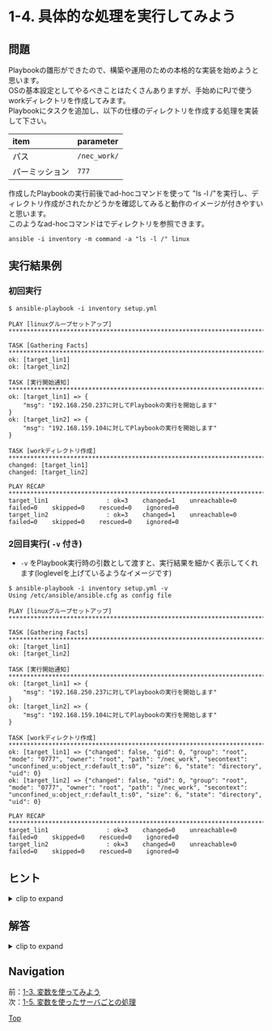 # 1-4. 具体的な処理を実行してみよう

## 問題

Playbookの雛形ができたので、構築や運用のための本格的な実装を始めようと思います。  
OSの基本設定としてやるべきことはたくさんありますが、手始めにPJで使うworkディレクトリを作成してみます。  
Playbookにタスクを追加し、以下の仕様のディレクトリを作成する処理を実装して下さい。  

|item|parameter|
|:--|:--|
|パス|`/nec_work/`|
|パーミッション|`777`|

作成したPlaybookの実行前後でad-hocコマンドを使って "ls -l /"を実行し、ディレクトリ作成がされたかどうかを確認してみると動作のイメージが付きやすいと思います。  
このようなad-hocコマンドはでディレクトリを参照できます。  

```console
ansible -i inventory -m command -a "ls -l /" linux
```

## 実行結果例

### 初回実行

```console
$ ansible-playbook -i inventory setup.yml

PLAY [linuxグループセットアップ] ***************************************************************************

TASK [Gathering Facts] ***************************************************************************
ok: [target_lin1]
ok: [target_lin2]

TASK [実行開始通知] ************************************************************************************
ok: [target_lin1] => {
    "msg": "192.168.250.237に対してPlaybookの実行を開始します"
}
ok: [target_lin2] => {
    "msg": "192.168.159.104に対してPlaybookの実行を開始します"
}

TASK [workディレクトリ作成] ******************************************************************************
changed: [target_lin1]
changed: [target_lin2]

PLAY RECAP ***************************************************************************************
target_lin1                : ok=3    changed=1    unreachable=0    failed=0    skipped=0    rescued=0    ignored=0
target_lin2                : ok=3    changed=1    unreachable=0    failed=0    skipped=0    rescued=0    ignored=0
```

### 2回目実行( `-v` 付き)

- `-v` をPlaybook実行時の引数として渡すと、実行結果を細かく表示してくれます(loglevelを上げているようなイメージです)

```console
$ ansible-playbook -i inventory setup.yml -v
Using /etc/ansible/ansible.cfg as config file

PLAY [linuxグループセットアップ] ***************************************************************************

TASK [Gathering Facts] ***************************************************************************
ok: [target_lin1]
ok: [target_lin2]

TASK [実行開始通知] ************************************************************************************
ok: [target_lin1] => {
    "msg": "192.168.250.237に対してPlaybookの実行を開始します"
}
ok: [target_lin2] => {
    "msg": "192.168.159.104に対してPlaybookの実行を開始します"
}

TASK [workディレクトリ作成] ******************************************************************************
ok: [target_lin1] => {"changed": false, "gid": 0, "group": "root", "mode": "0777", "owner": "root", "path": "/nec_work", "secontext": "unconfined_u:object_r:default_t:s0", "size": 6, "state": "directory", "uid": 0}
ok: [target_lin2] => {"changed": false, "gid": 0, "group": "root", "mode": "0777", "owner": "root", "path": "/nec_work", "secontext": "unconfined_u:object_r:default_t:s0", "size": 6, "state": "directory", "uid": 0}

PLAY RECAP ***************************************************************************************
target_lin1                : ok=3    changed=0    unreachable=0    failed=0    skipped=0    rescued=0    ignored=0
target_lin2                : ok=3    changed=0    unreachable=0    failed=0    skipped=0    rescued=0    ignored=0
```

## ヒント

<details>
    <summary>clip to expand</summary>

- ディレクトリの作成にはfileモジュールが使用できます  
  <https://docs.ansible.com/ansible/latest/modules/file_module.html>
- 実行対象ノードへの接続に使用している認証情報は一般ユーザ(ansibleユーザ)です。そのため、このままではルートパーティション直下にディレクトリを作成する権限が無く、処理が失敗してしまいます
    - becomeという仕組みで権限昇格しながらモジュールを実行可能です、以下を参考に実装してみてください  
      <https://docs.ansible.com/ansible/2.9_ja//user_guide/become.html>
- fileモジュールのパラメータであるmodeに設定する値は文字列型( `"` でくくる)とスカラ型(くくらない)で設定内容が変化するため、注意が必要です。モジュールのドキュメントを良く読み、適切なパラメータを設定して下さい
    - くくる/くくらないのどちらかが正解というわけではなく、どちらのパターンでも適切な記述をすれば望みの状態にすることができます

</details>

## 解答

<details>
    <summary>clip to expand</summary>

### コード

#### setup.yml

```yaml
---
- name: linuxグループセットアップ
  hosts: linux
  tasks:
    - name: 実行開始通知
      debug:
        msg: "{{ ansible_host }}に対してPlaybookの実行を開始します"

    - name: workディレクトリ作成
      become: true
      file:
        path: /nec_work
        mode: "777"
        state: directory
```

[raw file](./answer/)  

### 解説

- `mode: 777` だと、パーミッションが意図したとおりに設定されません
    - `mode: 0777` とすることで、スカラ型でも望みの状態に持っていけます
- fileモジュールを使用せず、commandモジュールやshellモジュールでmkdirコマンドを発行することでも同じ処理は実現できます
    - が、これらのモジュールは単体では冪等性(何度実行しても同じ結果になる)を保証していないため、fileモジュールの使用を推奨します
    - command系のモジュールを使用して冪等性を保ちたい場合、Playbook内で開発者が頑張って冪等な処理を実装する必要があります
        - `mkdirコマンドは冪等ですか？` `どのようなコマンドラインなら冪等になりますか？` 等の問いに答えを出す必要があり、労力が必要です
    - command系モジュールは「なんでもできるけど調整が大変」ということで、最後の手段的な雰囲気で捉えておくと良いです
        - 行いたい処理を実装してくれているモジュールが存在する場合は、冪等性の確保をモジュール内で行ってくれている可能性が高いです。なるべく目的に合ったモジュールを使うようにしましょう

</details>

## Navigation

前：[1-3. 変数を使ってみよう](../1-3_variable/README.md)  
次：[1-5. 変数を使ったサーバごとの処理](../1-5_host-vars/README.md)  

[Top](../README.md)  
